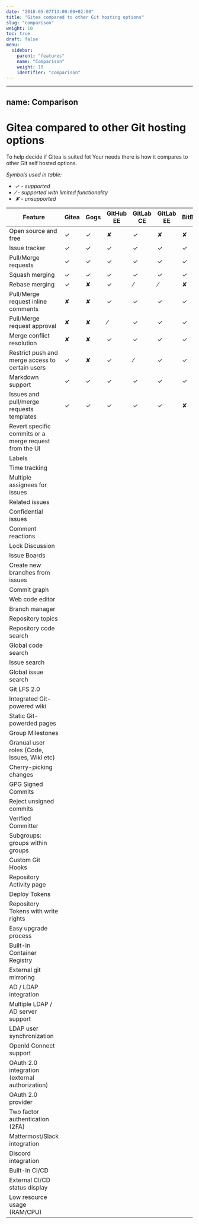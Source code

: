 ```yaml
---
date: "2018-05-07T13:00:00+02:00"
title: "Gitea compared to other Git hosting options"
slug: "comparison"
weight: 10
toc: true
draft: false
menu:
  sidebar:
    parent: "features"
    name: "Comparison"
    weight: 10
    identifier: "comparison"
---
```


---
name: Comparison
---

# Gitea compared to other Git hosting options

To help decide if Gitea is suited fot Your needs there is how it compares to other Git self hosted options.

_Symbols used in table:_
* _✓ - supported_
* _⁄ - supported with limited functionality_
* _✘ - unsupported_

| Feature | Gitea | Gogs | GitHub EE | GitLab CE | GitLab EE |BitBucket |
| --- | --- | --- | --- | --- | --- | --- |
| Open source and free | ✓ | ✓ | ✘ | ✓ | ✘ | ✘ |
| Issue tracker | ✓ | ✓ | ✓ | ✓ | ✓ | ✓ |
| Pull/Merge requests | ✓ | ✓ | ✓ | ✓ | ✓ | ✓ |
| Squash merging | ✓ | ✓ | ✓ | ✓ | ✓ | ✓ |
| Rebase merging | ✓ | ✘ | ✓ | ⁄ | ⁄ | ✘ |
| Pull/Merge request inline comments | ✘ | ✘ | ✓ | ✓ | ✓ | ✓ |
| Pull/Merge request approval | ✘ | ✘ | ⁄ | ✓ | ✓ | ✓ |
| Merge conflict resolution | ✘ | ✘ | ✓ | ✓ | ✓ | ✓ |
| Restrict push and merge access to certain users | ✓ | ✘ | ✓ | ⁄ | ✓ | ✓ |
| Markdown support | ✓ | ✓ | ✓ | ✓ | ✓ | ✓ |
| Issues and pull/merge requests templates | ✓ | ✓ | ✓ | ✓ | ✓ | ✘ |
| Revert specific commits or a merge request from the UI |
| Labels |
| Time tracking |
| Multiple assignees for issues |
| Related issues |
| Confidential issues |
| Comment reactions |
| Lock Discussion |
| Issue Boards |
| Create new branches from issues |
| Commit graph |
| Web code editor |
| Branch manager |
| Repository topics |
| Repository code search |
| Global code search |
| Issue search |
| Global issue search |
| Git LFS 2.0 |
| Integrated Git-powered wiki |
| Static Git-powerded pages |
| Group Milestones |
| Granual user roles (Code, Issues, Wiki etc) |
| Cherry-picking changes |
| GPG Signed Commits |
| Reject unsigned commits |
| Verified Committer |
| Subgroups: groups within groups |
| Custom Git Hooks |
| Repository Activity page |
| Deploy Tokens |
| Repository Tokens with write rights |
| Easy upgrade process |
| Built-in Container Registry |
| External git mirroring |
| AD / LDAP integration |
| Multiple LDAP / AD server support |
| LDAP user synchronization |
| OpenId Connect support |
| OAuth 2.0 integration (external authorization) |
| OAuth 2.0 provider |
| Two factor authentication (2FA) |
| Mattermost/Slack integration |
| Discord integration |
| Built-in CI/CD |
| External CI/CD status display |
| Low resource usage (RAM/CPU) |


